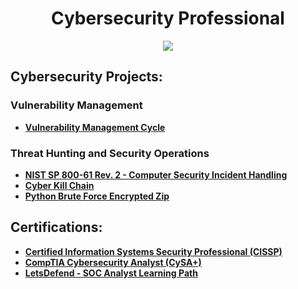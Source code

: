<h1 align="center">Cybersecurity Professional</h1>
<div align="center">
    <a href="https://www.linkedin.com/in/jq589/"><img src="https://img.shields.io/badge/-LinkedIn-0072b1?&style=for-the-badge&logo=linkedin&logoColor=white" /></a>
</div>

<h2>Cybersecurity Projects:</h2>

### Vulnerability Management

- **[Vulnerability Management Cycle](https://github.com/TravelingGithub/Vulnerability-Management-Cycle)**

### Threat Hunting and Security Operations

- **[NIST SP 800-61 Rev. 2 - Computer Security Incident Handling](https://github.com/TravelingGithub/PICERL-Incident-Handling-Process)**
- **[Cyber Kill Chain](https://github.com/TravelingGithub/Cyber-Kill-Chain-and-EDR)**
- **[Python Brute Force Encrypted Zip](https://github.com/TravelingGithub/Python-Brute-Force-Encrypted-Zip)**

<h2>Certifications:</h2>

- **[Certified Information Systems Security Professional (CISSP)](https://www.credly.com/badges/f6e1e9de-d30a-4f21-b17c-f754e0471c7d/linked_in_profile)**
- **[CompTIA Cybersecurity Analyst (CySA+)](https://www.credly.com/badges/ad4b71ae-2d51-466d-a1ea-40fc5369f3d1/public_url)**
- **[LetsDefend - SOC Analyst Learning Path](https://app.letsdefend.io/certificate/show/fc52469d-aa4c-4b9d-bf0f-68bcbe4f584c)**
